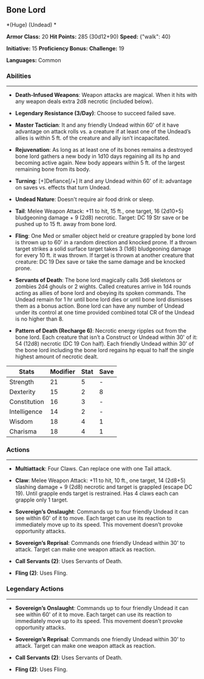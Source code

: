 ## Bone Lord
*(Huge) (Undead) *

**Armor Class:** 20
**Hit Points:** 285 (30d12+90)
**Speed:** {"walk": 40}

**Initiative:** 15
**Proficiency Bonus:**
**Challenge:** 19

**Languages:** Common

### Abilities
 --- 
- **Death-Infused Weapons**: Weapon attacks are magical. When it hits with any weapon deals extra 2d8 necrotic (included below).

- **Legendary Resistance (3/Day)**: Choose to succeed failed save.

- **Master Tactician**: It and any friendly Undead within 60' of it have advantage on attack rolls vs. a creature if at least one of the Undead’s allies is within 5 ft. of the creature and ally isn’t incapacitated.

- **Rejuvenation**: As long as at least one of its bones remains a destroyed bone lord gathers a new body in 1d10 days regaining all its hp and becoming active again. New body appears within 5 ft. of the largest remaining bone from its body.

- **Turning**: [+]Defiance[/+] It and any Undead within 60' of it: advantage on saves vs. effects that turn Undead.

- **Undead Nature**: Doesn't require air food drink or sleep.

- **Tail**: Melee Weapon Attack: +11 to hit, 15 ft., one target, 16 (2d10+5) bludgeoning damage + 9 (2d8) necrotic. Target: DC 19 Str save or be pushed up to 15 ft. away from bone lord.

- **Fling**: One Med or smaller object held or creature grappled by bone lord is thrown up to 60' in a random direction and knocked prone. If a thrown target strikes a solid surface target takes 3 (1d6) bludgeoning damage for every 10 ft. it was thrown. If target is thrown at another creature that creature: DC 19 Dex save or take the same damage and be knocked prone.

- **Servants of Death**: The bone lord magically calls 3d6 skeletons or zombies 2d4 ghouls or 2 wights. Called creatures arrive in 1d4 rounds acting as allies of bone lord and obeying its spoken commands. The Undead remain for 1 hr until bone lord dies or until bone lord dismisses them as a bonus action. Bone lord can have any number of Undead under its control at one time provided combined total CR of the Undead is no higher than 8.

- **Pattern of Death (Recharge 6)**: Necrotic energy ripples out from the bone lord. Each creature that isn’t a Construct or Undead within 30' of it: 54 (12d8) necrotic (DC 19 Con half). Each friendly Undead within 30' of the bone lord including the bone lord regains hp equal to half the single highest amount of necrotic dealt.



| Stats | Modifier | Stat | Save
| ---- | ---- | ---- | ---- |
| Strength | 21 | 5 | - |
| Dexterity | 15 | 2 | 8 |
| Constitution | 16 | 3 | - |
| Intelligence | 14 | 2 | - |
| Wisdom | 18 | 4 | 1 |
| Charisma | 18 | 4 | 1 |

### Actions
 --- 
- **Multiattack**: Four Claws. Can replace one with one Tail attack.

- **Claw**: Melee Weapon Attack: +11 to hit, 10 ft., one target, 14 (2d8+5) slashing damage + 9 (2d8) necrotic and target is grappled (escape DC 19). Until grapple ends target is restrained. Has 4 claws each can grapple only 1 target.

- **Sovereign’s Onslaught**: Commands up to four friendly Undead it can see within 60' of it to move. Each target can use its reaction to immediately move up to its speed. This movement doesn’t provoke opportunity attacks.

- **Sovereign’s Reprisal**: Commands one friendly Undead within 30' to attack. Target can make one weapon attack as reaction.

- **Call Servants (2)**: Uses Servants of Death.

- **Fling (2)**: Uses Fling.

### Legendary Actions
 --- 
- **Sovereign’s Onslaught**: Commands up to four friendly Undead it can see within 60' of it to move. Each target can use its reaction to immediately move up to its speed. This movement doesn’t provoke opportunity attacks.

- **Sovereign’s Reprisal**: Commands one friendly Undead within 30' to attack. Target can make one weapon attack as reaction.

- **Call Servants (2)**: Uses Servants of Death.

- **Fling (2)**: Uses Fling.

